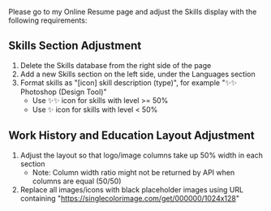 Please go to my Online Resume page and adjust the Skills display with the following requirements:

## Skills Section Adjustment
1. Delete the Skills database from the right side of the page
2. Add a new Skills section on the left side, under the Languages section
3. Format skills as "[icon] skill description (type)", for example "✨✨ Photoshop (Design Tool)"
   - Use ✨✨ icon for skills with level >= 50%
   - Use ✨ icon for skills with level < 50%

## Work History and Education Layout Adjustment
1. Adjust the layout so that logo/image columns take up 50% width in each section
   - Note: Column width ratio might not be returned by API when columns are equal (50/50)
2. Replace all images/icons with black placeholder images using URL containing "https://singlecolorimage.com/get/000000/1024x128"